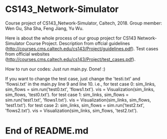 # CS143_Network-Simulator
Course project of CS143_Network-Simulator, Caltech, 2018.
Group member: Wen Gu, Sha Sha, Feng Jiang, Yu Wu.

Here is about the whole process of our group project for CS143 Network-Simulator Course Project.
Description from offcial guidelines (http://courses.cms.caltech.edu/cs143/Project/guidelines.pdf).
Test cases from official websites (http://courses.cms.caltech.edu/cs143/Project/test_cases.pdf).

How to run our codes:
  Just run main.py. Done! :)

If you want to change the test case, just change the 'testi.txt' and 'flowsi.txt' in the main.py line 9 and line 10.
i.e., 
for test case 0: 
  sim_links, sim_flows = sim.run('test0.txt', 'flows1.txt').
  vis = Visualization(sim_links, sim_flows, 'test0.txt').
for test case 1: 
  sim_links, sim_flows = sim.run('test1.txt', 'flows1.txt').
  vis = Visualization(sim_links, sim_flows, 'test1.txt').
for test case 2: 
  sim_links, sim_flows = sim.run('test2.txt', 'flows2.txt').
  vis = Visualization(sim_links, sim_flows, 'test2.txt').

# End of README.md
